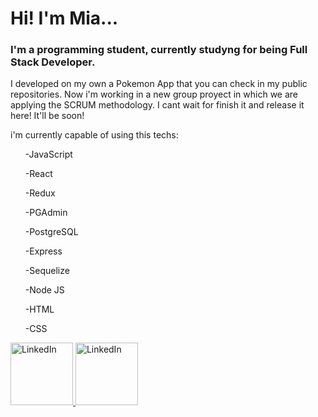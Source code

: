 
<h1> Hi! I'm Mia... </h1>

<h3> I'm a programming student, currently studyng for being Full Stack Developer. </h3>

<p> I developed on my own a Pokemon App that you can check in my public repositories. 
Now i'm working in a new group proyect in which we are applying the SCRUM methodology. 
I cant wait for finish it and release it here! It'll be soon! </p>

<p> i'm currently capable of using this techs:</p>

<ul> 
-JavaScript

  
-React

-Redux

-PGAdmin

-PostgreSQL

-Express

-Sequelize

-Node JS

-HTML

-CSS 
</ul>

<a href="https://www.linkedin.com/in/ninamiapassalia/"> 
<img src='http://pngimg.com/uploads/linkedIn/linkedIn_PNG38.png' height='100' width='100' alt='LinkedIn'/> 
</a>

<a href="https://www.asoundeffect.com/arcane-sound/?linkId=100000101008548"> 
<img src='https://www.pngmart.com/files/15/Vector-Email-Symbol-PNG-Background-Image.png' height='100' width='100' alt='LinkedIn'/> 
</a>
